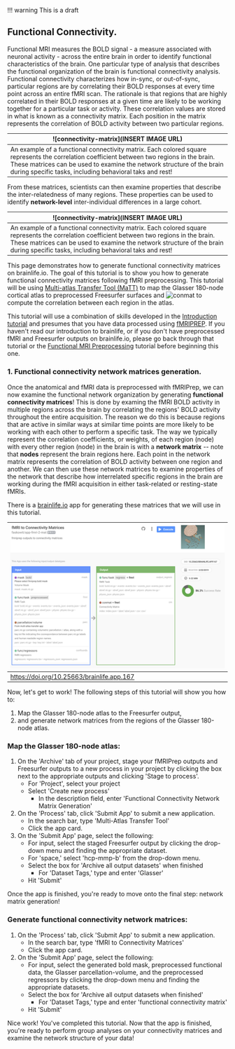 !!! warning
    This is a draft

## Functional Connectivity.

Functional MRI measures the BOLD signal - a measure associated with neuronal activity - across the entire brain in order to identify functional characteristics of the brain. One particular type of analysis that describes the functional organization of the brain is functional connectivity analysis. Functional connectivity characterizes how in-sync, or out-of-sync, particular regions are by correlating their BOLD responses at every time point across an entire fMRI scan. The rationale is that regions that are highly correlated in their BOLD responses at a given time are likely to be working together for a particular task or activity. These correlation values are stored in what is known as a connectivity matrix. Each position in the matrix represents the correlation of BOLD activity between two particular regions. 

| ![connectivity-matrix](INSERT IMAGE URL) |
|------------------------------------|
| An example of a functional connectivity matrix. Each colored square represents the correlation coefficient between two regions in the brain. These matrices can be used to examine the network structure of the brain during specific tasks, including behavioral taks and rest! |

From these matrices, scientists can then examine properties that describe the inter-relatedness of many regions. These properties can be used to identify **network-level** inter-individual differences in a large cohort.

| ![connectivity-matrix](INSERT IMAGE URL) |
|------------------------------------|
| An example of a functional connectivity matrix. Each colored square represents the correlation coefficient between two regions in the brain. These matrices can be used to examine the network structure of the brain during specific tasks, including behavioral taks and rest! |

This page demonstrates how to generate functional connectivity matrices on brainlife.io. The goal of this tutorial is to show you how to generate functional connectivity matrices following fMRI preprocessing. This tutorial will be using [Multi-atlas Transfer Tool (MaTT)](https://doi.org/10.25663/bl.app.23) to map the Glasser 180-node cortical atlas to preprocessed Freesurfer surfaces and ![conmat](https://doi.org/10.25663/brainlife.app.167) to compute the correlation between each region in the atlas.

This tutorial will use a combination of skills developed in the [Introduction tutorial](https://brainlife.io/docs/tutorial/introduction-to-brainlife/) and presumes that you have data processed using [fMRIPREP](https://brainlife.io/app/5c61c69f14027a01b14adcb3). If you haven't read our introduction to brainlife, or if you don't have preprocessed fMRI and Freesurfer outputs on brainlife.io, please go back through that tutorial or the [Functional MRI Preprocessing](https://brainlife.io/docs/tutorial/fmri-preprocessing-tutorial) tutorial before beginning this one.

### 1. Functional connectivity network matrices generation.

Once the anatomical and fMRI data is preprocessed with fMRIPrep, we can now examine the functional network organization by generating **functional connectivity matrices**! This is done by examing the fMRI BOLD activity in multiple regions across the brain by correlating the regions' BOLD activity throughout the entire acquisition. The reason we do this is because regions that are active in similar ways at similar time points are more likely to be working with each other to perform a specific task. The way we typically represent the correlation coefficients, or weights, of each region (node) with every other region (node) in the brain is with a **network matrix** -- note that **nodes** represent the brain regions here. Each point in the network matrix represents the correlation of BOLD activity between one region and another. We can then use these network matrices to examine properties of the network that describe how interrelated specific regions in the brain are working during the fMRI acquisition in either task-related or resting-state fMRIs.

There is a [brainlife.io](https://brainlife.io) app for generating these matrices that we will use in this tutorial.

| ![conmat](/docs/img/app-fmri-to-conmat.bl.header.png) |
|------------------------------------|
| https://doi.org/10.25663/brainlife.app.167 |

Now, let's get to work! The following steps of this tutorial will show you how to:

1. Map the Glasser 180-node atlas to the Freesurfer output,
1. and generate network matrices from the regions of the Glasser 180-node atlas.

### Map the Glasser 180-node atlas:

1. On the 'Archive' tab of your project, stage your fMRIPrep outputs and Freesurfer outputs to a new process in your project by clicking the box next to the appropriate outputs and clicking 'Stage to process'.
    * For 'Project', select your project
    * Select 'Create new process'
        * In the description field, enter 'Functional Connectivity Network Matrix Generation'
1. On the 'Process' tab, click 'Submit App' to submit a new application.
    * In the search bar, type 'Multi-Atlas Transfer Tool'
    * Click the app card.
1. On the 'Submit App' page, select the following:
    * For input, select the staged Freesurfer output by clicking the drop-down menu and finding the appropriate dataset.
    * For 'space,' select 'hcp-mmp-b' from the drop-down menu.
    * Select the box for 'Archive all output datasets' when finished
        * For 'Dataset Tags,' type and enter 'Glasser'
    * Hit 'Submit'

Once the app is finished, you're ready to move onto the final step: network matrix generation!

### Generate functional connectivity network matrices:

1. On the 'Process' tab, click 'Submit App' to submit a new application.
    * In the search bar, type 'fMRI to Connectivity Matrices'
    * Click the app card.
1. On the 'Submit App' page, select the following:
    * For input, select the generated bold mask, preprocessed functional data, the Glasser parcellation-volume, and the preprocessed regressors by clicking the drop-down menu and finding the appropriate datasets.
    * Select the box for 'Archive all output datasets when finished'
        * For 'Dataset Tags,' type and enter 'functional connectivity matrix'
    * Hit 'Submit'
    
Nice work! You've completed this tutorial. Now that the app is finished, you're ready to perform group analyses on your connectivity matrices and examine the network structure of your data!
